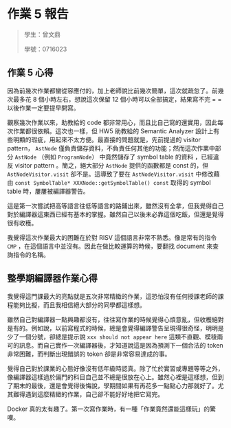 # 作業 5 報告

> 學生：曾文鼎
>
> 學號：0716023

## 作業 5 心得

因為前幾次作業都蠻從容應付的，加上老師說比前幾次簡單，這次就疏忽了。前幾次最多花 8 個小時左右，想說這次保留 12 個小時可以全部搞定，結果寫不完 = = 以後作業一定要提早開寫。

觀察幾次作業以來，助教給的 code 都非常用心，而且比自己寫的還實用，因此每次作業都很依賴。這次也一樣，但 HW5 助教給的 Semantic Analyzer 設計上有些明顯的瑕疵，用起來不太方便。最直接的問題就是，先前提過的 visitor pattern， `AstNode` 僅負責儲存資料，不負責任何其他的功能；然而這次作業中部分 `AstNode` （例如 `ProgramNode`） 中竟然儲存了 symbol table 的資料 ，已經違反 visitor pattern 。簡之，絕大部分 `AstNode` 提供的函數都是 const 的，但 `AstNodeVisitor.visit` 卻不是。這導致了要在 `AstNodeVisitor.visit` 中修改藉由 `const SymbolTable* XXXNode::getSymbolTable() const` 取得的 symbol table 時，屢屢被編譯器警告。

這是第一次嘗試把高等語言往低等語言的路鋪出來，雖然沒有全拿，但我覺得自己對於編譯器這東西已經有基本的掌握。雖然自己以後未必靠這個吃飯，但還是覺得很有收穫。

我覺得這次作業最大的困難在於對 RISV 這個語言非常不熟悉。像是常有的指令 `CMP` ，在這個語言中並沒有。因此在做比較運算的時候，要翻找 document 來查詢指令的名稱。

## 整學期編譯器作業心得

我覺得這門課最大的亮點就是五次非常精緻的作業，這恐怕沒有任何授課老師的課程能夠比擬，而且我相信絕大部分的同學都這樣想。

雖然自己對編譯器一點興趣都沒有，往往寫作業的時候覺得心煩意亂，但收穫絕對是有的。例如說，以前寫程式的時候，總是會覺得編譯警告呈現得很奇怪，明明是少了一個分號，卻總是提示說 `xxx should not appear here` 這類不直觀、模稜兩可的訊息。而自己實作一次編譯器後，才知道說這是因為預測下一個合法的 token 非常困難，而判斷出現錯誤的 token 卻是非常容易達成的事。

覺得自己對於課業的心態好像沒有低年級時認真。除了忙於實習或專題等等之外，像編譯器這樣過於偏門的科目自己並不總是很放在心上。雖然心裡是這樣想，但到了期末的最後，還是會覺得後悔說，學期間如果有再花多一點點心力那就好了。尤其難得遇到這麼精緻的作業，自己卻不能好好地把它寫完。

Docker 真的太有趣了。第一次寫作業時，有一種「作業竟然還能這樣玩」的驚嘆。
